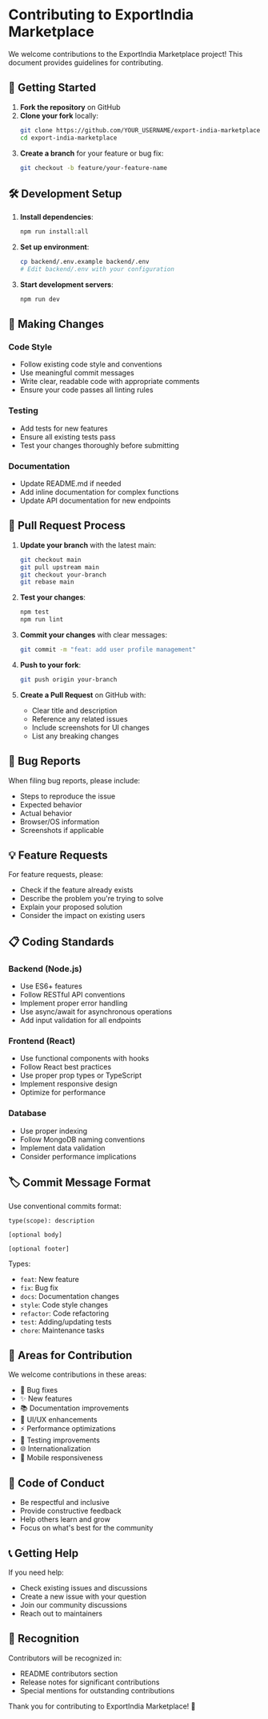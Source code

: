 # Contributing to ExportIndia Marketplace

We welcome contributions to the ExportIndia Marketplace project! This document provides guidelines for contributing.

## 🚀 Getting Started

1. **Fork the repository** on GitHub
2. **Clone your fork** locally:
   ```bash
   git clone https://github.com/YOUR_USERNAME/export-india-marketplace.git
   cd export-india-marketplace
   ```
3. **Create a branch** for your feature or bug fix:
   ```bash
   git checkout -b feature/your-feature-name
   ```

## 🛠 Development Setup

1. **Install dependencies**:
   ```bash
   npm run install:all
   ```

2. **Set up environment**:
   ```bash
   cp backend/.env.example backend/.env
   # Edit backend/.env with your configuration
   ```

3. **Start development servers**:
   ```bash
   npm run dev
   ```

## 📝 Making Changes

### Code Style
- Follow existing code style and conventions
- Use meaningful commit messages
- Write clear, readable code with appropriate comments
- Ensure your code passes all linting rules

### Testing
- Add tests for new features
- Ensure all existing tests pass
- Test your changes thoroughly before submitting

### Documentation
- Update README.md if needed
- Add inline documentation for complex functions
- Update API documentation for new endpoints

## 🔄 Pull Request Process

1. **Update your branch** with the latest main:
   ```bash
   git checkout main
   git pull upstream main
   git checkout your-branch
   git rebase main
   ```

2. **Test your changes**:
   ```bash
   npm test
   npm run lint
   ```

3. **Commit your changes** with clear messages:
   ```bash
   git commit -m "feat: add user profile management"
   ```

4. **Push to your fork**:
   ```bash
   git push origin your-branch
   ```

5. **Create a Pull Request** on GitHub with:
   - Clear title and description
   - Reference any related issues
   - Include screenshots for UI changes
   - List any breaking changes

## 🐛 Bug Reports

When filing bug reports, please include:
- Steps to reproduce the issue
- Expected behavior
- Actual behavior
- Browser/OS information
- Screenshots if applicable

## 💡 Feature Requests

For feature requests, please:
- Check if the feature already exists
- Describe the problem you're trying to solve
- Explain your proposed solution
- Consider the impact on existing users

## 📋 Coding Standards

### Backend (Node.js)
- Use ES6+ features
- Follow RESTful API conventions
- Implement proper error handling
- Use async/await for asynchronous operations
- Add input validation for all endpoints

### Frontend (React)
- Use functional components with hooks
- Follow React best practices
- Use proper prop types or TypeScript
- Implement responsive design
- Optimize for performance

### Database
- Use proper indexing
- Follow MongoDB naming conventions
- Implement data validation
- Consider performance implications

## 🏷 Commit Message Format

Use conventional commits format:
```
type(scope): description

[optional body]

[optional footer]
```

Types:
- `feat`: New feature
- `fix`: Bug fix
- `docs`: Documentation changes
- `style`: Code style changes
- `refactor`: Code refactoring
- `test`: Adding/updating tests
- `chore`: Maintenance tasks

## 🎯 Areas for Contribution

We welcome contributions in these areas:
- 🐛 Bug fixes
- ✨ New features
- 📚 Documentation improvements
- 🎨 UI/UX enhancements
- ⚡ Performance optimizations
- 🧪 Testing improvements
- 🌐 Internationalization
- 📱 Mobile responsiveness

## 🤝 Code of Conduct

- Be respectful and inclusive
- Provide constructive feedback
- Help others learn and grow
- Focus on what's best for the community

## 📞 Getting Help

If you need help:
- Check existing issues and discussions
- Create a new issue with your question
- Join our community discussions
- Reach out to maintainers

## 🙏 Recognition

Contributors will be recognized in:
- README contributors section
- Release notes for significant contributions
- Special mentions for outstanding contributions

Thank you for contributing to ExportIndia Marketplace! 🎉